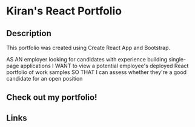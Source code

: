 # Kiran's React Portfolio

## Description

This portfolio was created using Create React App and Bootstrap.

AS AN employer looking for candidates with experience building single-page applications
I WANT to view a potential employee's deployed React portfolio of work samples
SO THAT I can assess whether they're a good candidate for an open position

## Check out my portfolio!



## Links

